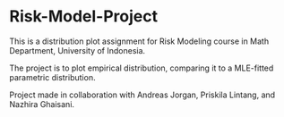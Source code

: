 # Risk-Model-Project

This is a distribution plot assignment for Risk Modeling course in Math Department, University of Indonesia.

The project is to plot empirical distribution, comparing it to a MLE-fitted parametric distribution.

Project made in collaboration with Andreas Jorgan, Priskila Lintang, and Nazhira Ghaisani.
